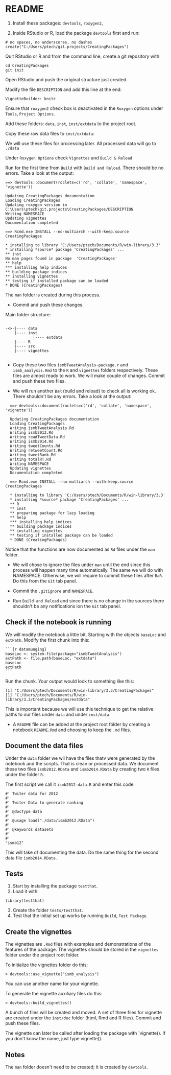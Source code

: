 # README


1. Install these packages: `devtools`, `roxygen2`, 


2. Inside RStudio or R, load the package `devtools` first and run:

```
# no spaces, no underscores, no dashes
create("C:/Users/ptech/git.projects/CreatingPackages")   
```


Quit RStudio or R and from the command line, create a git repository with:

```
cd CreatingPackages
git init
```



Open RStudio and push the original structure just created.

Modify the file `DESCRIPTION` and add this line at the end:

```
VignetteBuilder: knitr
```

Ensure that `roxygen2` check box is deactivated in the `Roxygen` options under `Tools`, `Project Options`.



Add these folders: `data`, `inst`, `inst/extdata` to the project root.

Copy these raw data files to `inst/extdata`:

We will use these files for processing later. All processed data will go to `./data`



Under `Roxygen Options` check `Vignettes` and `Build & Reload`



Run for the first time from `Build` with `Build and Reload`. There should be no errors. Take a look at the output:

```
==> devtools::document(roclets=c('rd', 'collate', 'namespace', 'vignette'))

Updating CreatingPackages documentation
Loading CreatingPackages
Updating roxygen version in  C:\Users\ptech\git.projects\CreatingPackages/DESCRIPTION 
Writing NAMESPACE
Updating vignettes
Documentation completed

==> Rcmd.exe INSTALL --no-multiarch --with-keep.source CreatingPackages

* installing to library 'C:/Users/ptech/Documents/R/win-library/3.3'
* installing *source* package 'CreatingPackages' ...
** inst
No man pages found in package  'CreatingPackages' 
** help
*** installing help indices
** building package indices
** installing vignettes
** testing if installed package can be loaded
* DONE (CreatingPackages)
```

The `man` folder is created during this process. 

* Commit and push these changes.

Main folder structure:

```

-<>-|---- data
	|---- inst
			|---- extdata
	|---- R
	|---- src
	|---- vignettes


```



* Copy these two files `ismbTweetAnalysis-package.r` and `ismb_analysis.Rmd` to the `R` and `vignettes` folders respectively. These files are almost ready to work. We will make couple of changes. Commit and push these two files.

* We will run another `BaR` (build and reload) to check all is working ok. There shouldn't be any errors. Take a look at the output:

```
  ==> devtools::document(roclets=c('rd', 'collate', 'namespace', 'vignette'))

  Updating CreatingPackages documentation
  Loading CreatingPackages
  Writing ismbTweetAnalysis.Rd
  Writing ismb2012.Rd
  Writing readTweetData.Rd
  Writing ismb2014.Rd
  Writing tweetCounts.Rd
  Writing retweetCount.Rd
  Writing tweetRank.Rd
  Writing totalRT.Rd
  Writing NAMESPACE
  Updating vignettes
  Documentation completed

  ==> Rcmd.exe INSTALL --no-multiarch --with-keep.source CreatingPackages

  * installing to library 'C:/Users/ptech/Documents/R/win-library/3.3'
  * installing *source* package 'CreatingPackages' ...
  ** R
  ** inst
  ** preparing package for lazy loading
  ** help
  *** installing help indices
  ** building package indices
  ** installing vignettes
  ** testing if installed package can be loaded
  * DONE (CreatingPackages)
```

  Notice that the functions are now documented as `Rd` files under the `man` folder.


* We will chose to ignore the files under `man` until the end since this process will happen many time automatically. The same we will do with NAMESPACE. Otherwise, we will require to commit these files after `BaR`. Do this from the `Git` tab panel.

* Commit the `.gitignore` and `NAMESPACE`.

* Run `Build and Reload` and since there is no change in the sources there shouldn't be any notifications ion the `Git` tab panel.

## Check if the notebook is running

We will modify the notebook a little bit. Starting with the objects `baseLoc` and `extPath`. Modify the first chunk into this:


<pre><code>```{r datamunging}
baseLoc <- system.file(package="ismbTweetAnalysis")
extPath <- file.path(baseLoc, "extdata")
baseLoc
extPath
```</code></pre>


Run the chunk. Your output would look to something like this:

```
[1] "C:/Users/ptech/Documents/R/win-library/3.3/CreatingPackages"
[1] "C:/Users/ptech/Documents/R/win-library/3.3/CreatingPackages/extdata"
```

This is important because we will use this technique to get the relative paths to our files under `data` and under `inst/data`

* A `README` file can be added at the project root folder by creating a notebook `README.Rmd` and choosing to keep the `.md` files.


## Document the data files
Under the `data` folder we wil have the files thatv were generated by the notebook and the scripts. That is clean or processed data. We document these two files `ismb2012.RData` and `ismb2014.RData` by creating two `R` files under the folder `R`.

The first script we call it `ismb2012-data.R` and enter this code:

```
#' Twiter data for 2012
#'
#' Twiter Data to generate ranking
#'
#' @docType data
#'
#' @usage load("./data/ismb2012.RData")
#'
#' @keywords datasets
#'
#'
"ismb12"
```

This will take of documenting the data. Do the same thing for the second data file `ismb2014.RData`.


## Tests
1. Start by installing the package `testthat`.
2. Load it with:
```
library(testthat)
```
3. Create the folder `tests/testthat`.
4. Test that the initial set up works by running `Build`, `Test Package`.


## Create the vignettes
The vignettes are `.Rmd` files with examples and demonstrations of the features of the package. The vignettes should be stored in the `vignettes` folder under the project root folder.

To initialize the vignettes folder do this;


```
> devtools::use_vignette("ismb_analysis")
```

You can use another name for your vignette.

To generate the vignette auxiliary files do this:

```
> devtools::build_vignettes()
```

A bunch of files will be created and moved. A set of three files for vignette are created under the `inst/doc` folder (html, Rmd and R files). Commit and push these files. 

The vignette can later be called after loading the package with `vignette(<name of the vignette>). If you don't know the name, just type vignette().




## Notes

The `man` folder doesn't need to be created; it is created by `devtools`.
